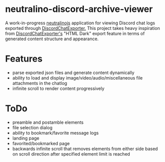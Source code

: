 # neutralino-discord-archive-viewer
A work-in-progress [neutralinojs](https://github.com/neutralinojs/neutralinojs) application for viewing Discord chat logs exported through [DiscordChatExporter.](https://github.com/Tyrrrz/DiscordChatExporter)
This project takes heavy inspiration from [DiscordChatExporter's](https://github.com/Tyrrrz/DiscordChatExporter) "HTML Dark" export feature in terms of generated content structure and appearance.

# Features
- parse exported json files and generate content dynamically
- ability to load and display image/video/audio/miscellaneous file attachments in the chatlog
- infinite scroll to render content progressively

# ToDo
- preamble and postamble elements
- file selection dialog
- ability to bookmark/favorite message logs
- landing page
- favorited/bookmarked page
- backwards infinite scroll that removes elements from either side based on scroll direction after specified element limit is reached
